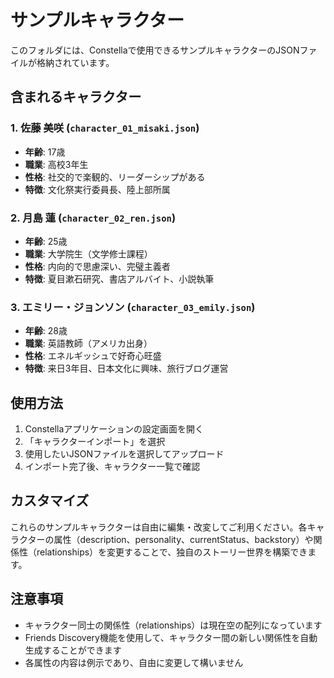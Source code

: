 # サンプルキャラクター

このフォルダには、Constellaで使用できるサンプルキャラクターのJSONファイルが格納されています。

## 含まれるキャラクター

### 1. 佐藤 美咲 (`character_01_misaki.json`)
- **年齢**: 17歳
- **職業**: 高校3年生
- **性格**: 社交的で楽観的、リーダーシップがある
- **特徴**: 文化祭実行委員長、陸上部所属

### 2. 月島 蓮 (`character_02_ren.json`)
- **年齢**: 25歳
- **職業**: 大学院生（文学修士課程）
- **性格**: 内向的で思慮深い、完璧主義者
- **特徴**: 夏目漱石研究、書店アルバイト、小説執筆

### 3. エミリー・ジョンソン (`character_03_emily.json`)
- **年齢**: 28歳
- **職業**: 英語教師（アメリカ出身）
- **性格**: エネルギッシュで好奇心旺盛
- **特徴**: 来日3年目、日本文化に興味、旅行ブログ運営

## 使用方法

1. Constellaアプリケーションの設定画面を開く
2. 「キャラクターインポート」を選択
3. 使用したいJSONファイルを選択してアップロード
4. インポート完了後、キャラクター一覧で確認

## カスタマイズ

これらのサンプルキャラクターは自由に編集・改変してご利用ください。各キャラクターの属性（description、personality、currentStatus、backstory）や関係性（relationships）を変更することで、独自のストーリー世界を構築できます。

## 注意事項

- キャラクター同士の関係性（relationships）は現在空の配列になっています
- Friends Discovery機能を使用して、キャラクター間の新しい関係性を自動生成することができます
- 各属性の内容は例示であり、自由に変更して構いません
